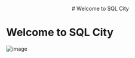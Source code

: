 <p style="text-align: center;"># Welcome to SQL City</p>

# Welcome to SQL City

![image](https://media.discordapp.net/attachments/1008571020480876554/1203916482661056582/timble20_a_neon_lit_crime_alley_5c626489-1a3b-4f62-ac77-dd794ce2304e.png?ex=65d2d599&is=65c06099&hm=573cad76c6b03f0f28f5a626e355705fc60d215c149586c21eac6b7cada87ba2&=&format=webp&quality=lossless&width=593&height=593)